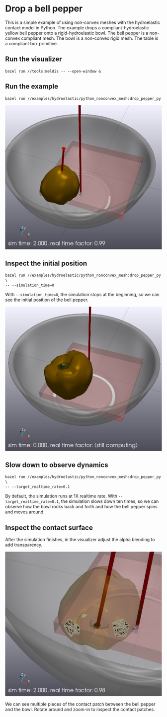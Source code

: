 # Drop a bell pepper

This is a simple example of using non-convex meshes with the hydroelastic 
contact model in Python.
The example drops a compliant-hydroelastic yellow bell pepper onto a
rigid-hydroelastic bowl.
The bell pepper is a non-convex compliant mesh.
The bowl is a non-convex rigid mesh.
The table is a compliant box primitive.

## Run the visualizer

```
bazel run //tools:meldis -- --open-window &
```

## Run the example
```
bazel run //examples/hydroelastic/python_nonconvex_mesh:drop_pepper_py
```

![run_the_example](images/run.jpg)

## Inspect the initial position
```
bazel run //examples/hydroelastic/python_nonconvex_mesh:drop_pepper_py \
-- --simulation_time=0
```
With `--simulation_time=0`, the simulation stops at the beginning, so we can 
see the initial position of the bell pepper.

![inspect_initial_condition](images/init.jpg)

## Slow down to observe dynamics
```
bazel run //examples/hydroelastic/python_nonconvex_mesh:drop_pepper_py \
-- --target_realtime_rate=0.1
```
By default, the simulation runs at 1X realtime rate.
With `--target_realtime_rate=0.1`, the simulation slows down ten times, so
we can observe how the bowl rocks back and forth and how the bell pepper 
spins and moves around.

## Inspect the contact surface

After the simulation finishes, in the visualizer adjust the alpha blending to
add transparency.

![inspect_contact_surface](images/contact_surface.jpg)

We can see multiple pieces of the contact patch between the bell pepper and 
the bowl.
Rotate around and zoom-in to inspect the contact patches. 
